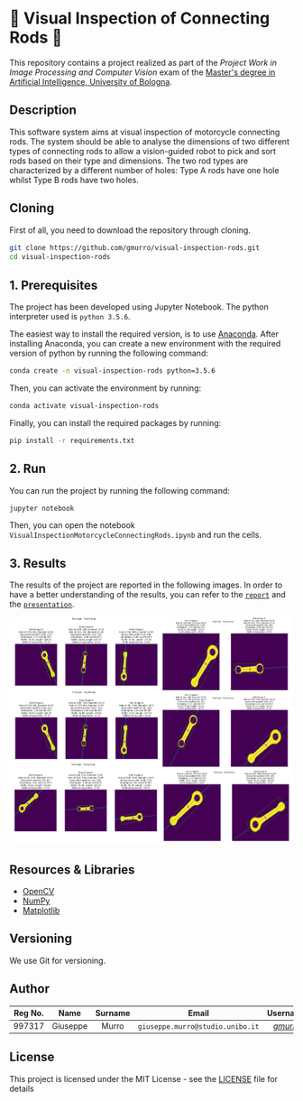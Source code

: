 # 🔧 Visual Inspection of Connecting Rods 🔎

This repository contains a project realized as part of the *Project Work in Image Processing and Computer Vision* exam of the [Master's degree in Artificial Intelligence, University of Bologna](https://corsi.unibo.it/2cycle/artificial-intelligence).

## Description
This software system aims at visual inspection of motorcycle connecting rods. The system should be able to analyse the dimensions of two different types of connecting rods to allow a vision-guided robot to pick and sort rods based on their type and dimensions. The two rod types are characterized by a different number of holes: Type A rods have one hole whilst Type B rods have two holes.


## Cloning

First of all, you need to download the repository through cloning.

```sh
git clone https://github.com/gmurro/visual-inspection-rods.git
cd visual-inspection-rods
```

## **1. Prerequisites**

The project has been developed using Jupyter Notebook.
The python interpreter used is `python 3.5.6`.


The easiest way to install the required version, is to use [Anaconda](https://www.anaconda.com/distribution/).
After installing Anaconda, you can create a new environment with the required version of python by running the following command:

```sh
conda create -n visual-inspection-rods python=3.5.6
```

Then, you can activate the environment by running:

```sh
conda activate visual-inspection-rods
```

Finally, you can install the required packages by running:

```sh
pip install -r requirements.txt
```

## **2. Run**
You can run the project by running the following command:

```sh
jupyter notebook
```

Then, you can open the notebook `VisualInspectionMotorcycleConnectingRods.ipynb` and run the cells.

## **3. Results**
The results of the project are reported in the following images.
In order to have a better understanding of the results, you can refer to the [`report`](./report/report.pdf) and the [`presentation`](./presentation.pptx).

![Results](./report/assets/img/task1-results.png)
## Resources & Libraries

- [OpenCV](https://opencv.org/)
- [NumPy](https://numpy.org/)
- [Matplotlib](https://matplotlib.org/)


## Versioning

We use Git for versioning.



## Author

| Reg No. |   Name    |  Surname  |                 Email                  |                       Username                        |
| :-----: | :-------: | :-------: | :------------------------------------: | :---------------------------------------------------: |
|  997317 | Giuseppe  |    Murro  |    `giuseppe.murro@studio.unibo.it`    |         [_gmurro_](https://github.com/gmurro)         |



## License

This project is licensed under the MIT License - see the [LICENSE](./LICENSE) file for details